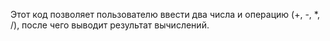 Этот код позволяет пользователю ввести два числа и операцию (+, -, *, /), после чего выводит результат вычислений.
